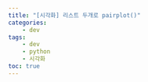 ```yaml
---
title: "[시각화] 리스트 두개로 pairplot()"
categories:
    - dev
tags:
    - dev
    - python
    - 시각화
toc: true
---
```



<!--stackedit_data:
eyJoaXN0b3J5IjpbMTU0MTc0NjI2OV19
-->